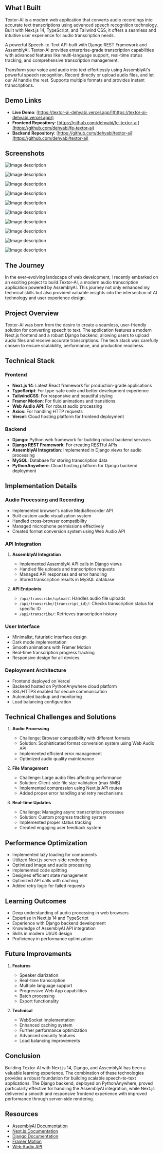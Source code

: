 ## What I Built

Textor-AI is a modern web application that converts audio recordings into accurate text transcriptions using advanced speech recognition technology. Built with Next.js 14, TypeScript, and Tailwind CSS, it offers a seamless and intuitive user experience for audio transcription needs.

A powerful Speech-to-Text API built with Django REST Framework and AssemblyAI. Textor-AI provides enterprise-grade transcription capabilities with advanced features like multi-language support, real-time status tracking, and comprehensive transcription management.

Transform your voice and audio into text effortlessly using AssemblyAI's powerful speech recognition. Record directly or upload audio files, and let our AI handle the rest. Supports multiple formats and provides instant transcriptions.

## Demo Links
- **Live Demo**: [https://textor-ai-dehyabi.vercel.app/](https://textor-ai-dehyabi.vercel.app/)
- **Frontend Repository**: [https://github.com/dehyabi/fe-textor-ai](https://github.com/dehyabi/fe-textor-ai)
- **Backend Repository**: [https://github.com/dehyabi/textor-ai](https://github.com/dehyabi/textor-ai)

## Screenshots
![Image description](https://dev-to-uploads.s3.amazonaws.com/uploads/articles/rbwi16lvpxe62r70k47k.png)

![Image description](https://dev-to-uploads.s3.amazonaws.com/uploads/articles/43tctnx7v83klimt4qf3.png)

![Image description](https://dev-to-uploads.s3.amazonaws.com/uploads/articles/lat53g28rcx4r3nl7er2.png)

![Image description](https://dev-to-uploads.s3.amazonaws.com/uploads/articles/stp3tfkdwqchojt04atq.png)

![Image description](https://dev-to-uploads.s3.amazonaws.com/uploads/articles/ccwkr5nfzky6f1b89nxw.png)

![Image description](https://dev-to-uploads.s3.amazonaws.com/uploads/articles/kjb7oucheiopznnf58rg.png)

![Image description](https://dev-to-uploads.s3.amazonaws.com/uploads/articles/1a6zzn30ct4bt3je4c8g.png)

![Image description](https://dev-to-uploads.s3.amazonaws.com/uploads/articles/khfagt38gbo80fhdibi1.png)

![Image description](https://dev-to-uploads.s3.amazonaws.com/uploads/articles/d1gte6y1qmieqqx7hwj1.png)

![Image description](https://dev-to-uploads.s3.amazonaws.com/uploads/articles/07lrwmqwslus5kwm09ic.png)

## The Journey

In the ever-evolving landscape of web development, I recently embarked on an exciting project to build Textor-AI, a modern audio transcription application powered by AssemblyAI. This journey not only enhanced my technical skills but also provided valuable insights into the intersection of AI technology and user experience design.

## Project Overview

Textor-AI was born from the desire to create a seamless, user-friendly solution for converting speech to text. The application features a modern Next.js frontend and a robust Django backend, allowing users to upload audio files and receive accurate transcriptions. The tech stack was carefully chosen to ensure scalability, performance, and production readiness.

## Technical Stack

### Frontend
- **Next.js 14**: Latest React framework for production-grade applications
- **TypeScript**: For type-safe code and better development experience
- **TailwindCSS**: For responsive and beautiful styling
- **Framer Motion**: For fluid animations and transitions
- **Web Audio API**: For robust audio processing
- **Axios**: For handling HTTP requests
- **Vercel**: Cloud hosting platform for frontend deployment

### Backend
- **Django**: Python web framework for building robust backend services
- **Django REST Framework**: For creating RESTful APIs
- **AssemblyAI Integration**: Implemented in Django views for audio processing
- **MySQL**: Database for storing transcription data
- **PythonAnywhere**: Cloud hosting platform for Django backend deployment

## Implementation Details

### Audio Processing and Recording
- Implemented browser's native MediaRecorder API
- Built custom audio visualization system
- Handled cross-browser compatibility
- Managed microphone permissions effectively
- Created format conversion system using Web Audio API

### API Integration
1. **AssemblyAI Integration**
   - Implemented AssemblyAI API calls in Django views
   - Handled file uploads and transcription requests
   - Managed API responses and error handling
   - Stored transcription results in MySQL database

2. **API Endpoints**
   - `/api/transcribe/upload/`: Handles audio file uploads
   - `/api/transcribe/{transcript_id}/`: Checks transcription status for specific ID
   - `/api/transcribe/`: Retrieves transcription history

### User Interface
- Minimalist, futuristic interface design
- Dark mode implementation
- Smooth animations with Framer Motion
- Real-time transcription progress tracking
- Responsive design for all devices

### Deployment Architecture
- Frontend deployed on Vercel
- Backend hosted on PythonAnywhere cloud platform
- SSL/HTTPS enabled for secure communication
- Automated backup and monitoring
- Load balancing configuration

## Technical Challenges and Solutions

1. **Audio Processing**
   - Challenge: Browser compatibility with different formats
   - Solution: Sophisticated format conversion system using Web Audio API
   - Implemented efficient error management
   - Optimized audio quality maintenance

2. **File Management**
   - Challenge: Large audio files affecting performance
   - Solution: Client-side file size validation (max 5MB)
   - Implemented compression using Next.js API routes
   - Added proper error handling and retry mechanisms

3. **Real-time Updates**
   - Challenge: Managing async transcription processes
   - Solution: Custom progress tracking system
   - Implemented proper status tracking
   - Created engaging user feedback system

## Performance Optimization
- Implemented lazy loading for components
- Utilized Next.js server-side rendering
- Optimized image and audio processing
- Implemented code splitting
- Designed efficient state management
- Optimized API calls with caching
- Added retry logic for failed requests

## Learning Outcomes
- Deep understanding of audio processing in web browsers
- Expertise in Next.js 14 and TypeScript
- Experience with Django backend development
- Knowledge of AssemblyAI API integration
- Skills in modern UI/UX design
- Proficiency in performance optimization

## Future Improvements
1. **Features**
   - Speaker diarization
   - Real-time transcription
   - Multiple language support
   - Progressive Web App capabilities
   - Batch processing
   - Export functionality

2. **Technical**
   - WebSocket implementation
   - Enhanced caching system
   - Further performance optimization
   - Advanced security features
   - Load balancing improvements

## Conclusion
Building Textor-AI with Next.js 14, Django, and AssemblyAI has been a valuable learning experience. The combination of these technologies provides a robust foundation for building scalable speech-to-text applications. The Django backend, deployed on PythonAnywhere, proved particularly effective for handling the AssemblyAI integration, while Next.js delivered a smooth and responsive frontend experience with improved performance through server-side rendering.

## Resources
- [AssemblyAI Documentation](https://www.assemblyai.com/docs/)
- [Next.js Documentation](https://nextjs.org/docs)
- [Django Documentation](https://docs.djangoproject.com/)
- [Framer Motion](https://www.framer.com/motion/)
- [Web Audio API](https://developer.mozilla.org/en-US/docs/Web/API/Web_Audio_API)
